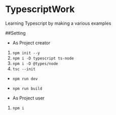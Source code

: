 # TypescriptWork

 Learning Typescript by making a various examples
 
 
##Setting
- As Project creator
1. `npm init --y`
2. `npm i -D typescript ts-node`
3. `npm i -D @types/node`
4. `tsc --init`
  - `npm run dev`
  - `npm run build`

- As Project user
1. `npm i`
